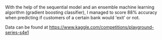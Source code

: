 With the help of the sequential model and an ensemble machine learning algorithm (gradient boosting classifier), 
I managed to score 88% accuracy when predicting if customers of a certain bank would 'exit' or not.  

Data can be found at https://www.kaggle.com/competitions/playground-series-s4e1

